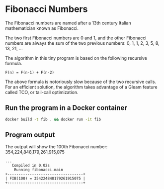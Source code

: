 # Fibonacci Numbers

The Fibonacci numbers are named after a 13th century Italian mathematician known
as Fibonacci.

The two first Fibonacci numbers are 0 and 1, and the other Fibonacci numbers
are always the sum of the two previous numbers: 0, 1, 1, 2, 3, 5, 8, 13, 21, ...

The algorithm in this tiny program is based on the following recursive formula.

```text
F(n) = F(n-1) + F(n-2)
```

The above formula is notoriously slow because of the two recursive calls. For an 
efficient solution, the algorithm takes advantage of a Gleam feature called TCO, 
or tail-call optimization.

## Run the program in a Docker container
```bash
docker build -t fib . && docker run -it fib
```
## Program output
The output will show the 100th Fibonacci number: 354,224,848,179,261,915,075
```text
...
   Compiled in 0.02s
    Running fibonacci.main
+----------------------------------+
| FIB(100) = 354224848179261915075 |
+----------------------------------+
```
